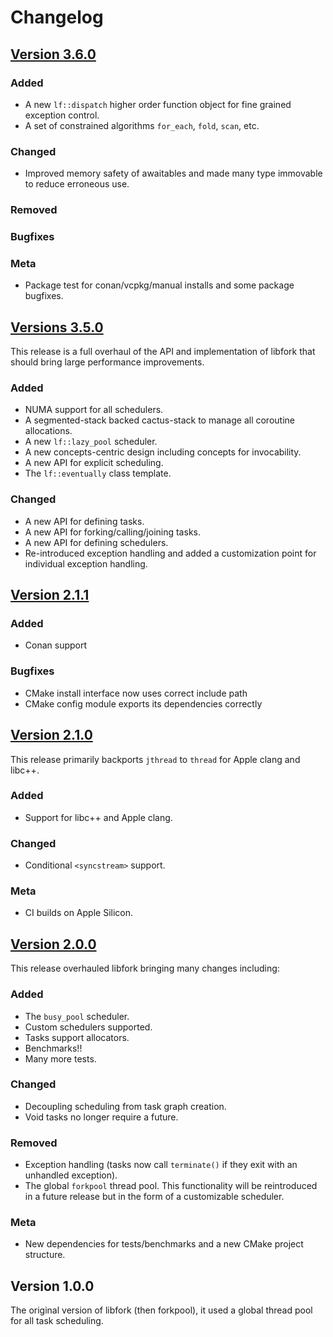 # Changelog

<!-- ## [**Version x.x.x**](https://github.com/ConorWilliams/libfork/compare/v2.1.0...dev)

### Added

### Changed

### Removed

### Bugfixes

### Meta  -->

## [**Version 3.6.0**](https://github.com/ConorWilliams/libfork/compare/e641fb66fe869d962ecd816a51d4e6f5ecd543b3...dev)

### Added

- A new ``lf::dispatch`` higher order function object for fine grained exception control.
- A set of constrained algorithms `for_each`, `fold`, `scan`, etc.

### Changed

- Improved memory safety of awaitables and made many type immovable to reduce erroneous use.

### Removed

### Bugfixes

### Meta

- Package test for conan/vcpkg/manual installs and some package bugfixes.

## [**Versions 3.5.0**](https://github.com/ConorWilliams/libfork/compare/142edfb6711fad18d6035dd22774e90ec646b896...e641fb66fe869d962ecd816a51d4e6f5ecd543b3)

This release is a full overhaul of the API and implementation of libfork that should bring large performance improvements.

### Added

- NUMA support for all schedulers.
- A segmented-stack backed cactus-stack to manage all coroutine allocations.
- A new ``lf::lazy_pool`` scheduler.
- A new concepts-centric design including concepts for invocability.
- A new API for explicit scheduling.
- The `lf::eventually` class template.

### Changed

- A new API for defining tasks.
- A new API for forking/calling/joining tasks.
- A new API for defining schedulers.
- Re-introduced exception handling and added a customization point for individual exception handling.

## [**Version 2.1.1**](https://github.com/ConorWilliams/libfork/compare/v2.1.0...142edfb6711fad18d6035dd22774e90ec646b896)

### Added

- Conan support

### Bugfixes

- CMake install interface now uses correct include path
- CMake config module exports its dependencies correctly

## [**Version 2.1.0**](https://github.com/ConorWilliams/libfork/compare/v2.0.0...v2.1.0)

This release primarily backports ``jthread`` to ``thread`` for Apple clang and libc++.

### Added

- Support for libc++ and Apple clang.

### Changed

- Conditional ``<syncstream>`` support.

### Meta

- CI builds on Apple Silicon.

## [**Version 2.0.0**](https://github.com/ConorWilliams/libfork/compare/v1.0.0...v2.0.0)

This release overhauled libfork bringing many changes including:

### Added

- The ``busy_pool`` scheduler.
- Custom schedulers supported.
- Tasks support allocators.
- Benchmarks!!
- Many more tests.

### Changed

- Decoupling scheduling from task graph creation.
- Void tasks no longer require a future.

### Removed

- Exception handling (tasks now call ``terminate()`` if they exit with an unhandled exception).
- The global ``forkpool`` thread pool. This functionality will be reintroduced in a future release but in the form of a customizable scheduler.

### Meta

- New dependencies for tests/benchmarks and a new CMake project structure.

## Version 1.0.0

The original version of libfork (then forkpool), it used a global thread pool for all task scheduling.
